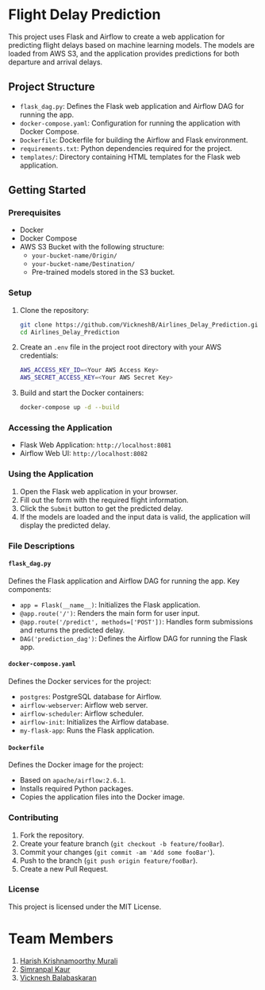 # Flight Delay Prediction

This project uses Flask and Airflow to create a web application for predicting flight delays based on machine learning models. The models are loaded from AWS S3, and the application provides predictions for both departure and arrival delays.

## Project Structure

- `flask_dag.py`: Defines the Flask web application and Airflow DAG for running the app.
- `docker-compose.yaml`: Configuration for running the application with Docker Compose.
- `Dockerfile`: Dockerfile for building the Airflow and Flask environment.
- `requirements.txt`: Python dependencies required for the project.
- `templates/`: Directory containing HTML templates for the Flask web application.

## Getting Started

### Prerequisites

- Docker
- Docker Compose
- AWS S3 Bucket with the following structure:
  - `your-bucket-name/Origin/`
  - `your-bucket-name/Destination/`
  - Pre-trained models stored in the S3 bucket.

### Setup

1. Clone the repository:
    ```sh
    git clone https://github.com/VickneshB/Airlines_Delay_Prediction.git
    cd Airlines_Delay_Prediction
    ```

2. Create an `.env` file in the project root directory with your AWS credentials:
    ```sh
    AWS_ACCESS_KEY_ID=<Your AWS Access Key>
    AWS_SECRET_ACCESS_KEY=<Your AWS Secret Key>
    ```

3. Build and start the Docker containers:
    ```sh
    docker-compose up -d --build
    ```

### Accessing the Application

- Flask Web Application: `http://localhost:8081`
- Airflow Web UI: `http://localhost:8082`

### Using the Application

1. Open the Flask web application in your browser.
2. Fill out the form with the required flight information.
3. Click the `Submit` button to get the predicted delay.
4. If the models are loaded and the input data is valid, the application will display the predicted delay.

### File Descriptions

#### `flask_dag.py`

Defines the Flask application and Airflow DAG for running the app. Key components:
- `app = Flask(__name__)`: Initializes the Flask application.
- `@app.route('/')`: Renders the main form for user input.
- `@app.route('/predict', methods=['POST'])`: Handles form submissions and returns the predicted delay.
- `DAG('prediction_dag')`: Defines the Airflow DAG for running the Flask app.

#### `docker-compose.yaml`

Defines the Docker services for the project:
- `postgres`: PostgreSQL database for Airflow.
- `airflow-webserver`: Airflow web server.
- `airflow-scheduler`: Airflow scheduler.
- `airflow-init`: Initializes the Airflow database.
- `my-flask-app`: Runs the Flask application.

#### `Dockerfile`

Defines the Docker image for the project:
- Based on `apache/airflow:2.6.1`.
- Installs required Python packages.
- Copies the application files into the Docker image.

### Contributing

1. Fork the repository.
2. Create your feature branch (`git checkout -b feature/fooBar`).
3. Commit your changes (`git commit -am 'Add some fooBar'`).
4. Push to the branch (`git push origin feature/fooBar`).
5. Create a new Pull Request.

### License

This project is licensed under the MIT License.

# Team Members

1. [Harish Krishnamoorthy Murali](https://github.com/HarishKMurali)
2. [Simranpal Kaur](https://github.com/sandhusimran017)
3. [Vicknesh Balabaskaran](https://github.com/VickneshB)
